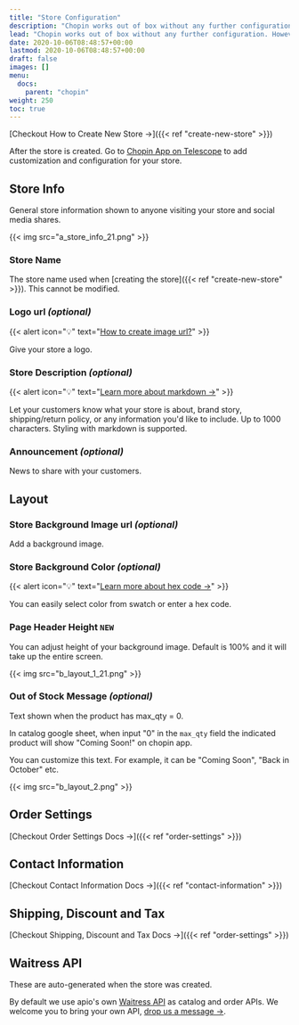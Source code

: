 ```yaml
---
title: "Store Configuration"
description: "Chopin works out of box without any further configuration. However, for those who'd like to add custom rules and business automations, we've made it easy to add customization and localization to work with businesses from all over the world."
lead: "Chopin works out of box without any further configuration. However, for those who'd like to add custom rules and business automations, we've made it easy to add customization and localization to work with businesses from all over the world."
date: 2020-10-06T08:48:57+00:00
lastmod: 2020-10-06T08:48:57+00:00
draft: false
images: []
menu:
  docs:
    parent: "chopin"
weight: 250
toc: true
---
```


[Checkout How to Create New Store →]({{< ref "create-new-store" >}})

After the store is created. Go to [Chopin App on Telescope](https://telescope.apiobuild.com/app/chopin) to add customization and configuration for your store.

## Store Info

General store information shown to anyone visiting your store and social media shares.

{{< img src="a_store_info_21.png" >}}

### Store Name

The store name used when [creating the store]({{< ref "create-new-store" >}}). This cannot be modified.

### Logo url *(optional)*

{{< alert icon="💡" text="<a href='/docs/apps/chopin/troubleshoot/#images'>How to create image url?</a>" >}}

Give your store a logo.

### Store Description *(optional)*

{{< alert icon="💡" text="<a href='https://www.markdownguide.org/cheat-sheet/' target='_blank'>Learn more about markdown →</a>" >}}

Let your customers know what your store is about, brand story, shipping/return policy, or any information you'd like to include. Up to 1000 characters. Styling with markdown is supported.

### Announcement *(optional)*

News to share with your customers.

## Layout

### Store Background Image url *(optional)*

Add a background image.

### Store Background Color *(optional)*

{{< alert icon="💡" text="<a href='https://htmlcolorcodes.com/' target='_blank'>Learn more about hex code →</a>" >}}

You can easily select color from swatch or enter a hex code.

### Page Header Height `NEW`

You can adjust height of your background image. Default is 100% and it will take up the entire screen.

{{< img src="b_layout_1_21.png" >}}

### Out of Stock Message *(optional)*

Text shown when the product has max_qty = 0.

In catalog google sheet, when input "0" in the `max_qty` field the indicated product will show "Coming Soon!"
on chopin app.

You can customize this text. For example, it can be "Coming Soon", "Back in October" etc.

{{< img src="b_layout_2.png" >}}

## Order Settings

[Checkout Order Settings Docs →]({{< ref "order-settings" >}})

## Contact Information

[Checkout Contact Information Docs →]({{< ref "contact-information" >}})

## Shipping, Discount and Tax

[Checkout Shipping, Discount and Tax Docs →]({{< ref "order-settings" >}})

## Waitress API

These are auto-generated when the store was created.

By default we use apio's own [Waitress API](https://telescope.apiobuild.com/app/waitress) as catalog and order APIs. We welcome you to bring your own API, [drop us a message →](/docs/introduction/introduction/#contact-us).
